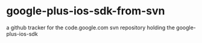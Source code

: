 google-plus-ios-sdk-from-svn
============================

a github tracker for the code.google.com svn repository holding the google-plus-ios-sdk